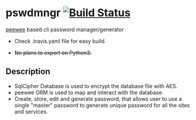 # pswdmngr [![Build Status](https://travis-ci.org/chshbh/pswdmngr.svg?branch=master)](https://travis-ci.org/chshbh/pswdmngr)
[peewee](https://github.com/coleifer/peewee) based cli password manager/generator

-  Check .travis.yaml file for easy build.

-  ~~No plans to export on Python3.~~
## Description
- SqlCipher Database is used to encrypt the database file with AES. 
- peewee ORM is used to map and interact with the database. 
- Create, store, edit and generate password, that allows user to use a single "master" password to generate unique password for all the sites and services.
